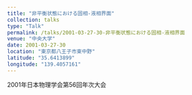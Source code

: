 ```yaml
---
title: "非平衡状態における固相-液相界面"
collection: talks
type: "Talk"
permalink: /talks/2001-03-27-30-非平衡状態における固相-液相界面
venue: "中央大学"
date: 2001-03-27-30
location: "東京都八王子市東中野"
latitude: "35.6413899"
longitude: "139.4057161"
---
```


2001年日本物理学会第56回年次大会
